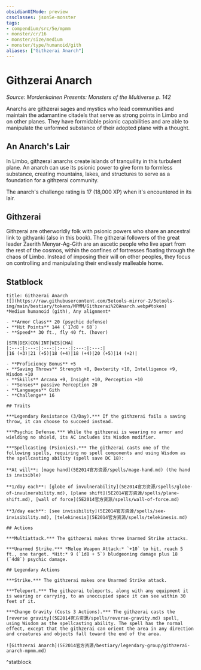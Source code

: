 ```yaml
---
obsidianUIMode: preview
cssclasses: json5e-monster
tags:
- compendium/src/5e/mpmm
- monster/cr/16
- monster/size/medium
- monster/type/humanoid/gith
aliases: ["Githzerai Anarch"]
---
```

# Githzerai Anarch
*Source: Mordenkainen Presents: Monsters of the Multiverse p. 142*  

Anarchs are githzerai sages and mystics who lead communities and maintain the adamantine citadels that serve as strong points in Limbo and on other planes. They have formidable psionic capabilities and are able to manipulate the unformed substance of their adopted plane with a thought.

## An Anarch's Lair

In Limbo, githzerai anarchs create islands of tranquility in this turbulent plane. An anarch can use its psionic power to give form to formless substance, creating mountains, lakes, and structures to serve as a foundation for a githzerai community.

The anarch's challenge rating is 17 (18,000 XP) when it's encountered in its lair.

## Githzerai

Githzerai are otherworldly folk with psionic powers who share an ancestral link to githyanki (also in this book). The githzerai followers of the great leader Zaerith Menyar-Ag-Gith are an ascetic people who live apart from the rest of the cosmos, within the confines of fortresses floating through the chaos of Limbo. Instead of imposing their will on other peoples, they focus on controlling and manipulating their endlessly malleable home.

## Statblock

```ad-statblock
title: Githzerai Anarch
![](https://raw.githubusercontent.com/5etools-mirror-2/5etools-img/main/bestiary/tokens/MPMM/Githzerai%20Anarch.webp#token)
*Medium humanoid (gith), Any alignment*

- **Armor Class** 20 (psychic defense)
- **Hit Points** 144 (`17d8 + 68`)
- **Speed** 30 ft., fly 40 ft. (hover)

|STR|DEX|CON|INT|WIS|CHA|
|:---:|:---:|:---:|:---:|:---:|:---:|
|16 (+3)|21 (+5)|18 (+4)|18 (+4)|20 (+5)|14 (+2)|

- **Proficiency Bonus** +5
- **Saving Throws** Strength +8, Dexterity +10, Intelligence +9, Wisdom +10
- **Skills** Arcana +9, Insight +10, Perception +10
- **Senses** passive Perception 20
- **Languages** Gith
- **Challenge** 16

## Traits

***Legendary Resistance (3/Day).*** If the githzerai fails a saving throw, it can choose to succeed instead.

***Psychic Defense.*** While the githzerai is wearing no armor and wielding no shield, its AC includes its Wisdom modifier.

***Spellcasting (Psionics).*** The githzerai casts one of the following spells, requiring no spell components and using Wisdom as the spellcasting ability (spell save DC 18):

**At will**: [mage hand](5E2014官方资源/spells/mage-hand.md) (the hand is invisible)

**1/day each**: [globe of invulnerability](5E2014官方资源/spells/globe-of-invulnerability.md), [plane shift](5E2014官方资源/spells/plane-shift.md), [wall of force](5E2014官方资源/spells/wall-of-force.md)

**3/day each**: [see invisibility](5E2014官方资源/spells/see-invisibility.md), [telekinesis](5E2014官方资源/spells/telekinesis.md)

## Actions

***Multiattack.*** The githzerai makes three Unarmed Strike attacks.

***Unarmed Strike.*** *Melee Weapon Attack:* `+10` to hit, reach 5 ft., one target. *Hit:* 9 (`1d8 + 5`) bludgeoning damage plus 18 (`4d8`) psychic damage.

## Legendary Actions

***Strike.*** The githzerai makes one Unarmed Strike attack.

***Teleport.*** The githzerai teleports, along with any equipment it is wearing or carrying, to an unoccupied space it can see within 30 feet of it.

***Change Gravity (Costs 3 Actions).*** The githzerai casts the [reverse gravity](5E2014官方资源/spells/reverse-gravity.md) spell, using Wisdom as the spellcasting ability. The spell has the normal effect, except that the githzerai can orient the area in any direction and creatures and objects fall toward the end of the area.

![Githzerai Anarch](5E2014官方资源/bestiary/legendary-group/githzerai-anarch-mpmm.md)
```
^statblock